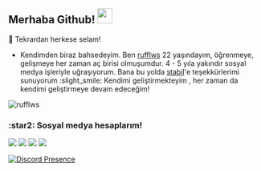 ## Merhaba Github! <img src="https://raw.githubusercontent.com/iampavangandhi/iampavangandhi/master/gifs/Hi.gif" width="30px">

:tada: Tekrardan herkese selam!
- Kendimden biraz bahsedeyim. Ben [rufflws](https://github.com/rufflws) 22 yaşındayım, öğrenmeye, gelişmeye her zaman aç birisi olmuşumdur. 
4 - 5 yıla yakındır sosyal medya işleriyle uğraşıyorum. Bana bu yolda [stabil](https://github.com/stabil667)'e teşekkürlerimi sunuyorum :slight_smile:
Kendimi geliştirmekteyim , her zaman da kendimi geliştirmeye devam edeceğim!


<img src="https://komarev.com/ghpvc/?username=rufflws&label=Ziyaretçi%20Sayısı&color=552b75" alt="rufflws" />

<h3>:star2: Sosyal medya hesaplarım!</h3>
<p align="left">
     <a href="https://instagram.com/rufflwws" target"blank_"><img src="https://img.shields.io/badge/INSTAGRAM%20-DC3175.svg?&style=for-the-badge&logo=instagram&logoColor=white"></a>
       <a href="https://twitch.tv/rufflwsXD" target"blank_"><img src="https://img.shields.io/badge/Twitch-9146FF?style=for-the-badge&logo=twitch&logoColor=white"></a>
        <a href="https://www.youtube.com/c/MadTurkHD/videos" target"blank_"><img src="https://img.shields.io/badge/YouTube-FF0000?style=for-the-badge&logo=youtube&logoColor=white"></a>
 <a href="https://open.spotify.com/user/10io98y5vw33zp9hym0zmc9f9" target"blank_"><img src="https://img.shields.io/badge/Spotify%20-1ed760.svg?&style=for-the-badge&logo=spotify&logoColor=white"></a>
    
   
[![Discord Presence](https://lanyard-profile-readme.vercel.app/api/323301869319618560?theme=dark&bg=18191c&animated=false&hideDiscrim=true&borderRadius=30px)](https://discord.com/users/323301869319618560)

</p>
